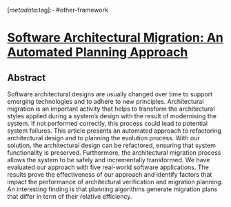 <!-- deno-fmt-ignore-start -->

[_metadata_:tag]:- #other-framework

<!-- deno-fmt-ignore-end -->

# [Software Architectural Migration: An Automated Planning Approach](https://doi.org/10.1145/3461011)

## Abstract

Software architectural designs are usually changed over time to support emerging
technologies and to adhere to new principles. Architectural migration is an
important activity that helps to transform the architectural styles applied
during a system’s design with the result of modernising the system. If not
performed correctly, this process could lead to potential system failures. This
article presents an automated approach to refactoring architectural design and
to planning the evolution process. With our solution, the architectural design
can be refactored, ensuring that system functionality is preserved. Furthermore,
the architectural migration process allows the system to be safely and
incrementally transformed. We have evaluated our approach with five real-world
software applications. The results prove the effectiveness of our approach and
identify factors that impact the performance of architectural verification and
migration planning. An interesting finding is that planning algorithms generate
migration plans that differ in term of their relative efficiency.
